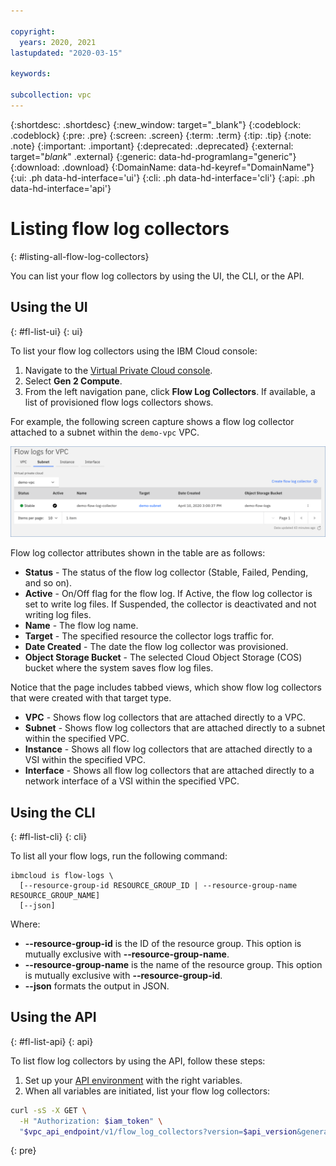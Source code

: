 ```yaml
---

copyright:
  years: 2020, 2021
lastupdated: "2020-03-15"

keywords:  

subcollection: vpc
---
```


{:shortdesc: .shortdesc}
{:new_window: target="_blank"}
{:codeblock: .codeblock}
{:pre: .pre}
{:screen: .screen}
{:term: .term}
{:tip: .tip}
{:note: .note}
{:important: .important}
{:deprecated: .deprecated}
{:external: target="_blank_" .external}
{:generic: data-hd-programlang="generic"}
{:download: .download}
{:DomainName: data-hd-keyref="DomainName"}
{:ui: .ph data-hd-interface='ui'}
{:cli: .ph data-hd-interface='cli'}
{:api: .ph data-hd-interface='api'}

# Listing flow log collectors
{: #listing-all-flow-log-collectors}

You can list your flow log collectors by using the UI, the CLI, or the API.

## Using the UI
{: #fl-list-ui}
{: ui}

To list your flow log collectors using the IBM Cloud console:

1. Navigate to the [Virtual Private Cloud console](https://cloud.ibm.com/vpc/).
2. Select **Gen 2 Compute**.
3. From the left navigation pane, click **Flow Log Collectors**. If available, a list of provisioned flow logs collectors shows.  

For example, the following screen capture shows a flow log collector attached to a subnet within the `demo-vpc` VPC.

   ![Subnet Tab](./images/flow-log-subnet-tab-items.png "Subnet List View")   


Flow log collector attributes shown in the table are as follows:

   * **Status** - The status of the flow log collector (Stable, Failed, Pending, and so on).
   * **Active** - On/Off flag for the flow log. If Active, the flow log collector is set to write log files. If Suspended, the collector is deactivated and not writing log files.
   * **Name** - The flow log name.
   * **Target** - The specified resource the collector logs traffic for.
   * **Date Created** - The date the flow log collector was provisioned.
   * **Object Storage Bucket** - The selected Cloud Object Storage (COS) bucket where the system saves flow log files.

   Notice that the page includes tabbed views, which show flow log collectors that were created with that target type.  

   * **VPC** - Shows flow log collectors that are attached directly to a VPC.
   * **Subnet** - Shows flow log collectors that are attached directly to a subnet within the specified VPC.
   * **Instance** - Shows all flow log collectors that are attached directly to a VSI within the specified VPC.
   * **Interface** - Shows all flow log collectors that are attached directly to a network interface of a VSI within the specified VPC.

## Using the CLI
{: #fl-list-cli}
{: cli}

To list all your flow logs, run the following command:

```
ibmcloud is flow-logs \
  [--resource-group-id RESOURCE_GROUP_ID | --resource-group-name RESOURCE_GROUP_NAME]
  [--json]
```

Where:

- **--resource-group-id** is the ID of the resource group. This option is mutually exclusive with **--resource-group-name**.
- **--resource-group-name** is the name of the resource group. This option is mutually exclusive with **--resource-group-id**.
- **--json** formats the output in JSON.

## Using the API
{: #fl-list-api}
{: api}

To list flow log collectors by using the API, follow these steps:

1. Set up your [API environment](/docs/vpc?topic=vpc-set-up-environment#api-prerequisites-setup) with
the right variables.
2. When all variables are initiated, list your flow log collectors:

```sh
curl -sS -X GET \
  -H "Authorization: $iam_token" \
  "$vpc_api_endpoint/v1/flow_log_collectors?version=$api_version&generation=2" | jq
```
{: pre}

